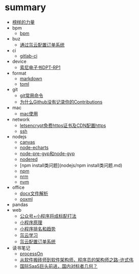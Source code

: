 # summary 
- [榜样的力量](./榜样的力量.MD)
- bpm
  - [bpm](bpm/bpm.md)
- buz
  - [通过氚云配置订单系统](buz/通过氚云配置订单系统.md)
- ci
  - [gitlab-ci](ci/gitlab-ci.md)
- device
  - [索尼电子书DPT-RP1](device/索尼电子书DPT-RP1.md)
- format
  - [markdown](format/markdown.md)
  - [toml](format/toml.md)
- git
  - [git常用命令](git/git常用命令.md)
  - [为什么Github没有记录你的Contributions](git/为什么Github没有记录你的Contributions.md)
- mac
  - [mac使用](mac/mac使用.md)
- network
  - [letsencrypt免费https证书及CDN配置https](network/letsencrypt免费https证书及CDN配置https.md)
  - [ssh](network/ssh.md)
- nodejs
  - [canvas](nodejs/canvas.md)
  - [node-echarts](nodejs/node-echarts.md)
  - [node-pre-gyp和node-gyp](nodejs/node-pre-gyp和node-gyp.md)
  - [nodered](nodejs/nodered.md)
  - [npm install类问题](nodejs/npm install类问题.md)
  - [npm](nodejs/npm.md)
  - [nrm](nodejs/nrm.md)
  - [nvm](nodejs/nvm.md)
- office
  - [docx文件解析](office/docx文件解析.md)
  - [ooxml](office/ooxml.md)
- pandas
- web
  - [公众号+小程序将成标配打法](web/公众号+小程序将成标配打法.md)
  - [小程序原理](web/小程序原理.md)
  - [小程序排名和趋势](web/小程序排名和趋势.md)
  - [氚云学习](web/氚云学习.md)
  - [氚云配置订单系统](web/氚云配置订单系统.md)
- 读书笔记
  - [processOn](读书笔记/processOn.md)
  - [从软件搬砖师到软件架构师，程序员的架构师之路-许式伟](读书笔记/从软件搬砖师到软件架构师，程序员的架构师之路-许式伟.md)
  - [国际SaaS巨头前进，国内对标者几何？](读书笔记/国际SaaS巨头前进，国内对标者几何？.md)
